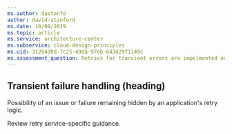 ```yaml
---
ms.author: dastanfo
author: david-stanford
ms.date: 10/09/2019
ms.topic: article
ms.service: architecture-center
ms.subservice: cloud-design-principles
ms.uid: 3128430d-7c25-49da-97eb-643d29f1149c
ms.assessment_question: Retries for transient errors are impelmented and logged
---
```

## Transient failure handling (heading)

<div class="alert is-warning"><p>Possibility of an issue or failure remaining hidden by an application's retry logic.</p></div>

Review retry service-specific guidance.